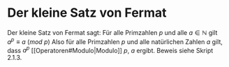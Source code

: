 # Der kleine Satz von Fermat

Der kleine Satz von Fermat sagt:
Für alle Primzahlen $p$ und alle $a \in \mathbb{N}$ gilt $a^p \equiv a \ (mod \ p)$
Also für alle Primzahlen $p$ und alle natürlichen Zahlen $a$ gilt, dass $a^p$ [[Operatoren#Modulo|Modulo]] $p$, $a$ ergibt. 
Beweis siehe Skript 2.1.3.